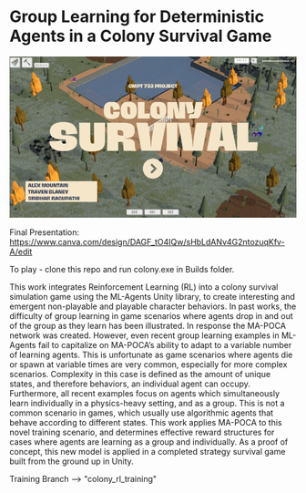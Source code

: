 # Group Learning for Deterministic Agents in a Colony Survival Game

![alt text](https://github.com/tblaney/colony_ml_game/blob/main/images/title_image.png?raw=true)

Final Presentation: https://www.canva.com/design/DAGF_tO4IQw/sHbLdANv4G2ntozuqKfv-A/edit

To play - clone this repo and run colony.exe in Builds folder.

This work integrates Reinforcement Learning (RL) into a colony survival simulation game using the ML-Agents Unity library, to create interesting and emergent non-playable and playable character behaviors. In past works, the difficulty of group learning in game scenarios where agents drop in and out of the group as they learn has been illustrated. In response the MA-POCA network was created. However, even recent group learning examples in ML-Agents fail to capitalize on MA-POCA’s ability to adapt to a variable number of learning agents. This is unfortunate as game scenarios where agents die or spawn at variable times are very common, especially for more complex scenarios. Complexity in this case is defined as the amount of unique states, and therefore behaviors, an individual agent can occupy. Furthermore, all recent examples focus on agents which simultaneously learn individually in a physics-heavy setting, and as a group. This is not a common scenario in games, which usually use algorithmic agents that behave according to different states. This work applies MA-POCA to this novel training scenario, and determines effective reward structures for cases where agents are learning as a group and individually. As a proof of concept, this new model is applied in a completed strategy survival game built from the ground up in Unity.

Training Branch --> "colony_rl_training"
